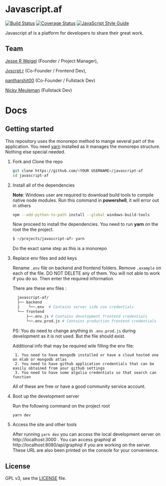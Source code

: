 # Javascript.af
 
[![Build Status](https://travis-ci.org/JesseRWeigel/javascript-af.svg?branch=master)](https://travis-ci.org/JesseRWeigel/javascript-af)
[![Coverage Status](https://coveralls.io/repos/github/JesseRWeigel/javascript-af/badge.svg?branch=master)](https://coveralls.io/github/JesseRWeigel/javascript-af?branch=master)
[![JavaScript Style Guide](https://img.shields.io/badge/code_style-standard-brightgreen.svg)](https://standardjs.com)
 
Javascript af is a platform for developers to share their great work. 
 
## Team
[Jesse R Weigel](https://github.com/JesseRWeigel) (Founder / Project Manager),
 
[Jvscrpt.r](https://github.com/jvscrptr) (Co-Founder / Frontend Dev),
 
[pantharshit00](https://github.com/pantharshit00) (Co-Founder / Fullstack Dev)
 
[Nicky Meuleman](https://github.com/NickyMeuleman) (Fullstack Dev)


# Docs

## Getting started

This repository uses the monorepo method to mange several part of the application. You need [yarn](https://yarnpkg.com) installed as it manages the monorepo structure. Nothing else special needed.

1. Fork and Clone the repo
    ```sh
    git clone https://github.com/<YOUR USERNAME>/javascript-af
    cd javascript-af
    ```

2. Install all of the dependencies

    __Note__: Windows user are required to download build tools to compile native node modules. Run this command in __powershell__, it will error out in others
      ```sh
      npm --add-python-to-path install --global windows-build-tools
      ```
    Now proceed to install the dependencies. You need to run __yarn__ on the root the the project.     
    ```sh
    $ ~/projects/javascript-af> yarn
    ```

    Do the exact same step as this is a monorepo

4. Replace env files and add keys

    Rename `.env` file on backend and frontend folders. Remove `.example` on each of the file. DO NOT DELETE any of them. You will not able to work if you do so. Then enter the required information

    There are these env files :

    ```sh
      javascript-af/
      ├── backend        
      ├    └──.env  # Contains server side use credentials      
      └── frontend 
          ├──.env.js # Contains development frontend credentials
          └──.env.prod.js # Contains production frontend credentials
    ```
    PS: You do need to change anything in `.env.prod.js` during development as it is not used. But the file should exist.

    Additional info that may be required wile filling the env file:
        
        1. You need to have mongodb installed or have a cloud hosted one on mlab or mongodb atlas
        2. You need to have github application credentials that can be easily obtained from your github settings
        3. You need to have some algolia credentials so that search can function

    All of these are free or have a good community service account.     

4. Boot up the development server
   
   Run the following command on the project root
   ```sh
   yarn dev
   ```

5. Access the site and other tools

      After running `yarn dev` you can access the local development server on http://localhost:3000 . You can access graphiql at http://localhost:8080/api/graphiql if you are working on the server. These URL are also been printed on the console for your convenience.

## License

GPL v3, see the [LICENSE](./LICENSE) file.
